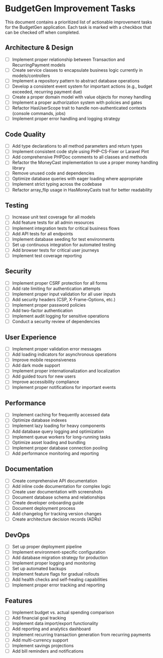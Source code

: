 # BudgetGen Improvement Tasks

This document contains a prioritized list of actionable improvement tasks for the BudgetGen application. Each task is
marked with a checkbox that can be checked off when completed.

## Architecture & Design

- [ ] Implement proper relationship between Transaction and RecurringPayment models
- [ ] Create service classes to encapsulate business logic currently in models/controllers
- [ ] Implement a repository pattern to abstract database operations
- [ ] Develop a consistent event system for important actions (e.g., budget exceeded, recurring payment due)
- [ ] Create a proper domain model with value objects for money handling
- [ ] Implement a proper authorization system with policies and gates
- [ ] Refactor HasUserScope trait to handle non-authenticated contexts (console commands, jobs)
- [ ] Implement proper error handling and logging strategy

## Code Quality

- [ ] Add type declarations to all method parameters and return types
- [ ] Implement consistent code style using PHP-CS-Fixer or Laravel Pint
- [ ] Add comprehensive PHPDoc comments to all classes and methods
- [ ] Refactor the MoneyCast implementation to use a proper money handling library
- [ ] Remove unused code and dependencies
- [ ] Optimize database queries with eager loading where appropriate
- [ ] Implement strict typing across the codebase
- [ ] Refactor array_flip usage in HasMoneyCasts trait for better readability

## Testing

- [ ] Increase unit test coverage for all models
- [ ] Add feature tests for all admin resources
- [ ] Implement integration tests for critical business flows
- [ ] Add API tests for all endpoints
- [ ] Implement database seeding for test environments
- [ ] Set up continuous integration for automated testing
- [ ] Add browser tests for critical user journeys
- [ ] Implement test coverage reporting

## Security

- [ ] Implement proper CSRF protection for all forms
- [ ] Add rate limiting for authentication attempts
- [ ] Implement proper input validation for all user inputs
- [ ] Add security headers (CSP, X-Frame-Options, etc.)
- [ ] Implement proper password policies
- [ ] Add two-factor authentication
- [ ] Implement audit logging for sensitive operations
- [ ] Conduct a security review of dependencies

## User Experience

- [ ] Implement proper validation error messages
- [ ] Add loading indicators for asynchronous operations
- [ ] Improve mobile responsiveness
- [ ] Add dark mode support
- [ ] Implement proper internationalization and localization
- [ ] Add guided tours for new users
- [ ] Improve accessibility compliance
- [ ] Implement proper notifications for important events

## Performance

- [ ] Implement caching for frequently accessed data
- [ ] Optimize database indexes
- [ ] Implement lazy loading for heavy components
- [ ] Add database query logging and optimization
- [ ] Implement queue workers for long-running tasks
- [ ] Optimize asset loading and bundling
- [ ] Implement proper database connection pooling
- [ ] Add performance monitoring and reporting

## Documentation

- [ ] Create comprehensive API documentation
- [ ] Add inline code documentation for complex logic
- [ ] Create user documentation with screenshots
- [ ] Document database schema and relationships
- [ ] Create developer onboarding guide
- [ ] Document deployment process
- [ ] Add changelog for tracking version changes
- [ ] Create architecture decision records (ADRs)

## DevOps

- [ ] Set up proper deployment pipeline
- [ ] Implement environment-specific configuration
- [ ] Add database migration strategy for production
- [ ] Implement proper logging and monitoring
- [ ] Set up automated backups
- [ ] Implement feature flags for gradual rollouts
- [ ] Add health checks and self-healing capabilities
- [ ] Implement proper error tracking and reporting

## Features

- [ ] Implement budget vs. actual spending comparison
- [ ] Add financial goal tracking
- [ ] Implement data import/export functionality
- [ ] Add reporting and analytics dashboard
- [ ] Implement recurring transaction generation from recurring payments
- [ ] Add multi-currency support
- [ ] Implement savings projections
- [ ] Add bill reminders and notifications

